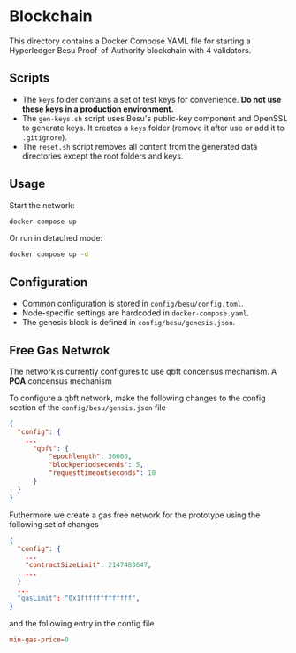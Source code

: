 # Blockchain

This directory contains a Docker Compose YAML file for starting a Hyperledger Besu Proof-of-Authority blockchain with 4 validators.

## Scripts

- The `keys` folder contains a set of test keys for convenience. **Do not use these keys in a production environment.**
- The `gen-keys.sh` script uses Besu's public-key component and OpenSSL to generate keys. It creates a `keys` folder (remove it after use or add it to `.gitignore`).
- The `reset.sh` script removes all content from the generated data directories except the root folders and keys.

## Usage

Start the network:
```sh
docker compose up
```
Or run in detached mode:
```sh
docker compose up -d
```

## Configuration

- Common configuration is stored in `config/besu/config.toml`.
- Node-specific settings are hardcoded in `docker-compose.yaml`.
- The genesis block is defined in `config/besu/genesis.json`.


## Free Gas Netwrok
The network is currently configures to use qbft concensus mechanism. A **POA** concensus mechanism

To configure a qbft network, make the following changes to the config section of the `config/besu/gensis.json` file
```json
{
  "config": {
    ...
      "qbft": {
          "epochlength": 30000,
          "blockperiodseconds": 5,
          "requesttimeoutseconds": 10
      }
  }
}
```
Futhermore we create a gas free network for the prototype using the following set of changes
```json
{
  "config": {
    ...
    "contractSizeLimit": 2147483647,
    ...
  }
  ...
  "gasLimit": "0x1fffffffffffff",
}
```

and the following entry in the config file
```toml
min-gas-price=0
```